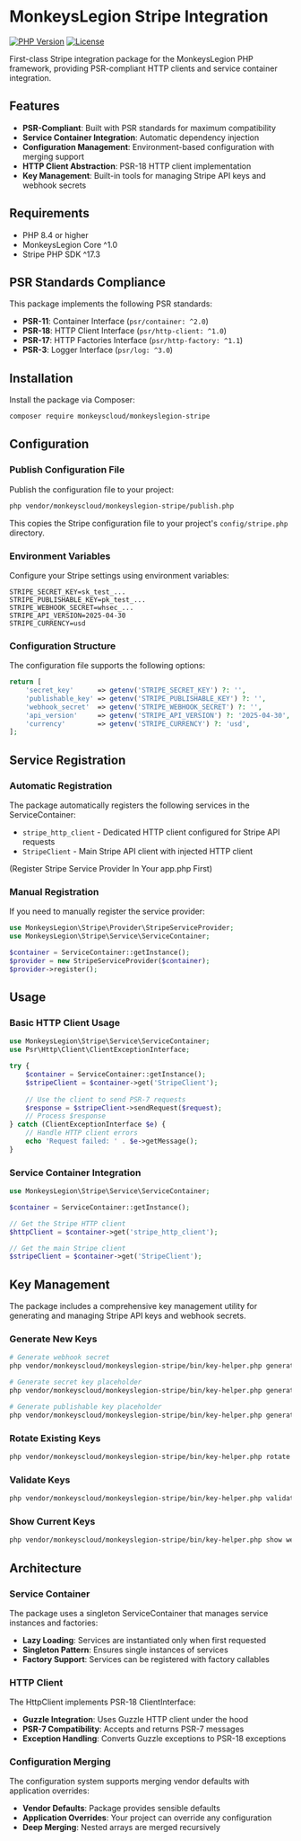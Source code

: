 # MonkeysLegion Stripe Integration

[![PHP Version](https://img.shields.io/badge/php-8.4%2B-blue.svg)](https://php.net)
[![License](https://img.shields.io/badge/license-MIT-green.svg)](LICENSE)

First-class Stripe integration package for the MonkeysLegion PHP framework, providing PSR-compliant HTTP clients and service container integration.

## Features

- **PSR-Compliant**: Built with PSR standards for maximum compatibility
- **Service Container Integration**: Automatic dependency injection
- **Configuration Management**: Environment-based configuration with merging support
- **HTTP Client Abstraction**: PSR-18 HTTP client implementation
- **Key Management**: Built-in tools for managing Stripe API keys and webhook secrets

## Requirements

- PHP 8.4 or higher
- MonkeysLegion Core ^1.0
- Stripe PHP SDK ^17.3

## PSR Standards Compliance

This package implements the following PSR standards:

- **PSR-11**: Container Interface (`psr/container: ^2.0`)
- **PSR-18**: HTTP Client Interface (`psr/http-client: ^1.0`)
- **PSR-17**: HTTP Factories Interface (`psr/http-factory: ^1.1`)
- **PSR-3**: Logger Interface (`psr/log: ^3.0`)

## Installation

Install the package via Composer:

```bash
composer require monkeyscloud/monkeyslegion-stripe
```

## Configuration

### Publish Configuration File

Publish the configuration file to your project:

```bash
php vendor/monkeyscloud/monkeyslegion-stripe/publish.php
```

This copies the Stripe configuration file to your project's `config/stripe.php` directory.

### Environment Variables

Configure your Stripe settings using environment variables:

```env
STRIPE_SECRET_KEY=sk_test_...
STRIPE_PUBLISHABLE_KEY=pk_test_...
STRIPE_WEBHOOK_SECRET=whsec_...
STRIPE_API_VERSION=2025-04-30
STRIPE_CURRENCY=usd
```

### Configuration Structure

The configuration file supports the following options:

```php
return [
    'secret_key'      => getenv('STRIPE_SECRET_KEY') ?: '',
    'publishable_key' => getenv('STRIPE_PUBLISHABLE_KEY') ?: '',
    'webhook_secret'  => getenv('STRIPE_WEBHOOK_SECRET') ?: '',
    'api_version'     => getenv('STRIPE_API_VERSION') ?: '2025-04-30',
    'currency'        => getenv('STRIPE_CURRENCY') ?: 'usd',
];
```

## Service Registration

### Automatic Registration

The package automatically registers the following services in the ServiceContainer:

- `stripe_http_client` - Dedicated HTTP client configured for Stripe API requests
- `StripeClient` - Main Stripe API client with injected HTTP client

(Register Stripe Service Provider In Your app.php First)

### Manual Registration

If you need to manually register the service provider:

```php
use MonkeysLegion\Stripe\Provider\StripeServiceProvider;
use MonkeysLegion\Stripe\Service\ServiceContainer;

$container = ServiceContainer::getInstance();
$provider = new StripeServiceProvider($container);
$provider->register();
```

## Usage

### Basic HTTP Client Usage

```php
use MonkeysLegion\Stripe\Service\ServiceContainer;
use Psr\Http\Client\ClientExceptionInterface;

try {
    $container = ServiceContainer::getInstance();
    $stripeClient = $container->get('StripeClient');
    
    // Use the client to send PSR-7 requests
    $response = $stripeClient->sendRequest($request);
    // Process $response
} catch (ClientExceptionInterface $e) {
    // Handle HTTP client errors
    echo 'Request failed: ' . $e->getMessage();
}
```

### Service Container Integration

```php
use MonkeysLegion\Stripe\Service\ServiceContainer;

$container = ServiceContainer::getInstance();

// Get the Stripe HTTP client
$httpClient = $container->get('stripe_http_client');

// Get the main Stripe client
$stripeClient = $container->get('StripeClient');
```

## Key Management

The package includes a comprehensive key management utility for generating and managing Stripe API keys and webhook secrets.

### Generate New Keys

```bash
# Generate webhook secret
php vendor/monkeyscloud/monkeyslegion-stripe/bin/key-helper.php generate webhook

# Generate secret key placeholder
php vendor/monkeyscloud/monkeyslegion-stripe/bin/key-helper.php generate secret

# Generate publishable key placeholder
php vendor/monkeyscloud/monkeyslegion-stripe/bin/key-helper.php generate publishable
```

### Rotate Existing Keys

```bash
php vendor/monkeyscloud/monkeyslegion-stripe/bin/key-helper.php rotate webhook
```

### Validate Keys

```bash
php vendor/monkeyscloud/monkeyslegion-stripe/bin/key-helper.php validate webhook
```

### Show Current Keys

```bash
php vendor/monkeyscloud/monkeyslegion-stripe/bin/key-helper.php show webhook
```

## Architecture

### Service Container

The package uses a singleton ServiceContainer that manages service instances and factories:

- **Lazy Loading**: Services are instantiated only when first requested
- **Singleton Pattern**: Ensures single instances of services
- **Factory Support**: Services can be registered with factory callables

### HTTP Client

The HttpClient implements PSR-18 ClientInterface:

- **Guzzle Integration**: Uses Guzzle HTTP client under the hood
- **PSR-7 Compatibility**: Accepts and returns PSR-7 messages
- **Exception Handling**: Converts Guzzle exceptions to PSR-18 exceptions

### Configuration Merging

The configuration system supports merging vendor defaults with application overrides:

- **Vendor Defaults**: Package provides sensible defaults
- **Application Overrides**: Your project can override any configuration
- **Deep Merging**: Nested arrays are merged recursively

